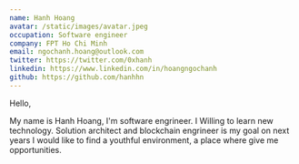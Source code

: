 ```yaml
---
name: Hanh Hoang
avatar: /static/images/avatar.jpeg
occupation: Software engineer
company: FPT Ho Chi Minh
email: ngochanh.hoang@outlook.com
twitter: https://twitter.com/0xhanh
linkedin: https://www.linkedin.com/in/hoangngochanh
github: https://github.com/hanhhn
---
```


Hello,

My name is Hanh Hoang, I'm software engrineer. I Willing to learn new technology. Solution architect and blockchain engrineer is my goal on next years
I would like to find a youthful environment, a place where give me opportunities.
